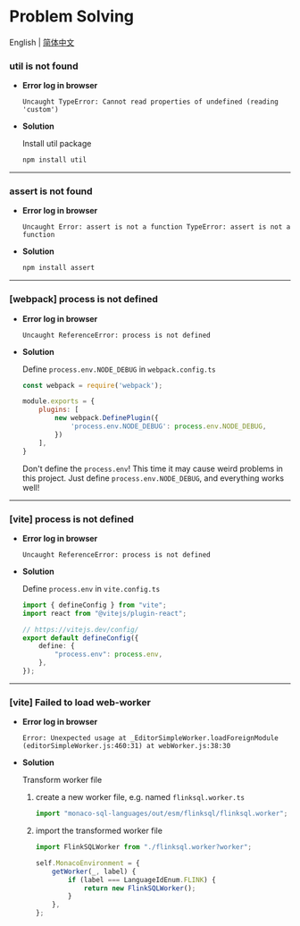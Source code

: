 # Problem Solving

English | [简体中文](./problem-solving.zh-CN.md)

### util is not found

+ **Error log in browser**

    ```log
    Uncaught TypeError: Cannot read properties of undefined (reading 'custom')
    ```

+ **Solution**

    Install util package

    ```bash
    npm install util
    ```

<hr/>

### assert is not found

+ **Error log in browser**

    ```log
    Uncaught Error: assert is not a function TypeError: assert is not a function
    ```

+ **Solution**

    ```bash
    npm install assert
    ```

<hr/>

### [webpack] process is not defined

+ **Error log in browser**

    ```log
    Uncaught ReferenceError: process is not defined
    ```

+ **Solution**

    Define `process.env.NODE_DEBUG` in `webpack.config.ts`

    ```javascript
    const webpack = require('webpack');

    module.exports = {
        plugins: [
            new webpack.DefinePlugin({
                'process.env.NODE_DEBUG': process.env.NODE_DEBUG,
            })
        ],
    }
    ```
    Don't define the `process.env`! This time it may cause weird problems in this project. Just define `process.env.NODE_DEBUG`, and everything works well!

<hr/>

### [vite] process is not defined

+ **Error log in browser**

    ```log
    Uncaught ReferenceError: process is not defined
    ```

+ **Solution**

    Define `process.env` in `vite.config.ts`

    ```typescript
    import { defineConfig } from "vite";
    import react from "@vitejs/plugin-react";

    // https://vitejs.dev/config/
    export default defineConfig({
        define: {
            "process.env": process.env,
        },
    });
    ```

<hr/>

### [vite] Failed to load web-worker

+ **Error log in browser**

    ```log
    Error: Unexpected usage at _EditorSimpleWorker.loadForeignModule (editorSimpleWorker.js:460:31) at webWorker.js:38:30
    ```

+ **Solution**

    Transform worker file

    1. create a new worker file, e.g. named `flinksql.worker.ts`

        ```typescript
        import "monaco-sql-languages/out/esm/flinksql/flinksql.worker";
        ```

    2. import the transformed worker file

        ```typescript
        import FlinkSQLWorker from "./flinksql.worker?worker";

        self.MonacoEnvironment = {
            getWorker(_, label) {
                if (label === LanguageIdEnum.FLINK) {
                    return new FlinkSQLWorker();
                }
            },
        };
        ```


